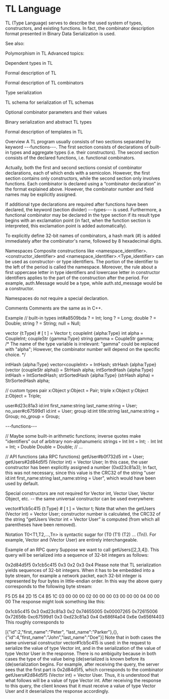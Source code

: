 # TL Language
TL (Type Language) serves to describe the used system of types, constructors, and existing functions. In fact, the combinator description format presented in Binary Data Serialization is used.

See also:

Polymorphism in TL
Advanced topics:

Dependent types in TL

Formal description of TL

Formal description of TL combinators

Type serialization

TL schema for serialization of TL schemas

Optional combinator parameters and their values

Binary serialization and abstract TL types

Formal description of templates in TL

Overview
A TL program usually consists of two sections separated by keyword ---functions---. The first section consists of declarations of built-in types and aggregate types (i.e. their constructors). The second section consists of the declared functions, i.e. functional combinators.

Actually, both the first and second sections consist of combinator declarations, each of which ends with a semicolon. However, the first section contains only constructors, while the second section only involves functions. Each combinator is declared using a “combinator declaration” in the format explained above. However, the combinator number and field names may be explicitly assigned.

If additional type declarations are required after functions have been declared, the keyword (section divider) ---types--- is used. Furthermore, a functional combinator may be declared in the type section if its result type begins with an exclamation point (in fact, when the function section is interpreted, this exclamation point is added automatically).

To explicitly define 32-bit names of combinators, a hash mark (#) is added immediately after the combinator's name, followed by 8 hexadecimal digits.

Namespaces
Composite constructions like <namespace_identifier>.<constructor_identifier> and <namespace_identifier>.<Type_identifier> can be used as constructor- or type identifiers. The portion of the identifier to the left of the period is called the namespace. Moreover, the rule about a first uppercase letter in type identifiers and lowercase letter in constructor identifiers applies to the part of the construction after the period. For example, auth.Message would be a type, while auth.std_message would be a constructor.

Namespaces do not require a special declaration.

Comments
Comments are the same as in C++.

Example
// built-in types
int#a8509bda ? = Int;
long ? = Long;
double ? = Double;
string ? = String;
null = Null;

vector {t:Type} # [ t ] = Vector t;
coupleInt {alpha:Type} int alpha = CoupleInt<alpha>;
coupleStr {gamma:Type} string gamma = CoupleStr gamma;  
/* The name of the type variable is irrelevant: "gamma" could be replaced with "alpha";
However, the combinator number will depend on the specific choice. */

intHash {alpha:Type} vector<coupleInt<alpha>> = IntHash<alpha>;
strHash {alpha:Type} (vector (coupleStr alpha)) = StrHash alpha;
intSortedHash {alpha:Type} intHash<alpha> = IntSortedHash<alpha>;
strSortedHash {alpha:Type} (strHash alpha) = StrSortedHash alpha;

// custom types
pair x:Object y:Object = Pair;
triple x:Object y:Object z:Object = Triple;

user#d23c81a3 id:int first_name:string last_name:string = User;
no_user#c67599d1 id:int = User;
group id:int title:string last_name:string = Group;
no_group = Group;

---functions---

// Maybe some built-in arithmetic functions; inverse quotes make "identifiers" out of arbitrary non-alphanumeric strings
`+` Int Int = Int;
`-` Int Int = Int;
`+` Double Double = Double;
// ...

// API functions (aka RPC functions)
getUser#b0f732d5 int = User;
getUsers#2d84d5f5 (Vector int) = Vector User;
In this case, the user constructor has been explicitly assigned a number (0xd23c81a3); In fact, this was not necessary, since this value is the CRC32 of the string "user id:int first_name:string last_name:string = User", which would have been used by default.

Special constructors are not required for Vector int, Vector User, Vector Object, etc. -- the same universal constructor can be used everywhere:

vector#1cb5c415 {t:Type} # [ t ] = Vector t;
Note that when the getUsers (Vector int) = Vector User; constructor number is calculated, the CRC32 of the string "getUsers Vector int = Vector User” is computed (from which all parentheses have been removed).

Notation T0<T1,T2,...,Tn> is syntactic sugar for (T0 (T1) (T2) ... (Tn)). For example, Vector<User> and (Vector User) are entirely interchangeable.

Example of an RPC query
Suppose we want to call getUsers([2,3,4]). This query will be serialized into a sequence of 32-bit integers as follows:

0x2d84d5f5 0x1cb5c415 0x3 0x2 0x3 0x4
Please note that TL serialization yields sequences of 32-bit integers. When it has to be embedded into a byte stream, for example a network packet, each 32-bit integer is represented by four bytes in little-endian order. In this way the above query corresponds to the following byte stream:

F5 D5 84 2D 15 C4 B5 1C 03 00 00 00 02 00 00 00 03 00 00 00 04 00 00 00
The response might look something like this:

0x1cb5c415 0x3 0xd23c81a3 0x2 0x74655005 0x00007265 0x72615006 0x72656b 0xc67599d1 0x3 0xd23c81a3 0x4 0x686f4a04 0x6e 0x656f4403
This roughly corresponds to

[{"id":2,"first_name":"Peter", "last_name":"Parker"},{},{"id":4,"first_name":"John","last_name":"Doe"}]
Note that in both cases the same universal constructor vector#1cb5c415 is used: in the request to serialize the value of type Vector int, and in the serialization of the value of type Vector User in the response. There is no ambiguity because in both cases the type of the value being (de)serialized is known before its (de)serialization begins. For example, after receiving the query, the server sees that the first part is 0x2d84d5f5, which corresponds to the combinator getUsers#2d84d5f5 (Vector int) = Vector User. Thus, it is understood that what follows will be a value of type Vector int. After receiving the response to this query, the client knows that it must receive a value of type Vector User and it deserializes the response accordingly.
